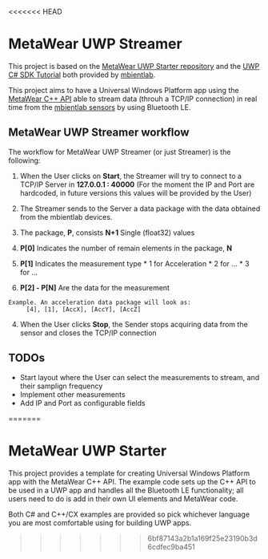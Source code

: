 <<<<<<< HEAD
# MetaWear UWP Streamer

This project is based on the [MetaWear UWP Starter repository](https://github.com/mbientlab/MetaWear-UwpStarter) and the [UWP C# SDK Tutorial](https://mbientlab.com/tutorial/uwp/cs/) both provided by [mbientlab](https://mbientlab.com/).

This project aims to have a Universal Windows Platform app using the [MetaWear C++ API](https://github.com/mbientlab/Metawear-CppAPI) able to stream data (throuh a TCP/IP connection) in real time from the [mbientlab sensors](https://mbientlab.com/sensors/) by using Bluetooth LE.

## MetaWear UWP Streamer workflow

The workflow for MetaWear UWP Streamer (or just Streamer) is the following:

1. When the User clicks on **Start**, the Streamer will try to connect to a TCP/IP Server in **127.0.0.1 : 40000** (For the moment the IP and Port are hardcoded, in future versions this values will be provided by the User)

2. The Streamer sends to the Server a data package with the data obtained from the mbientlab devices.

3. The package, **P**, consists **N+1** Single (float32) values

  1. **P[0]** Indicates the number of remain elements in the package, **N**
  2. **P[1]** Indicates the measurement type
    * 1 for Acceleration
    * 2 for ...
    * 3 for ...
  3. **P[2] - P[N]** Are the data for the measurement  

    Example. An acceleration data package will look as:
         [4], [1], [AccX], [AccY], [AccZ]

4. When the User clicks **Stop**, the Sender stops acquiring data from the sensor and closes the TCP/IP connection

## TODOs
* Start layout where the User can select the measurements to stream, and their samplign frequency
* Implement other measurements
* Add IP and Port as configurable fields

<!--
The commented section is the same as in [](https://github.com/mbientlab/MetaWear-UwpStarter)

# Usage ()
Further additions will mostly be added to the [DeviceSetup.xaml.cs](https://github.com/mbientlab/MetaWear-UwpStarter/blob/master/CS%20Template/DeviceSetup.xaml.cs)
file and the [DeviceSetup.xaml](https://github.com/mbientlab/MetaWear-UwpStarter/blob/master/CS%20Template/DeviceSetup.xaml)
layout file.  We will show how this is done by adding a switch that controls the LED using this app template.

## LED Switch
In the ``DeviceSetup.xaml`` layout file, we will add a toggle switch to turn on/off the LED.  

```xaml
<ToggleSwitch x:Name="ledSwitch" Header="LED" HorizontalAlignment="Stretch" Margin="10,10,10,0"
              VerticalAlignment="Top" Toggled="ledSwitch_Toggled"/>
```

In the ``DeviceSetup.xaml.cs`` file, implement the ``ledSwitch_Toggled`` function to turn on/off the LED.

```c#
private void ledSwitch_Toggled(object sender, RoutedEventArgs e) {
    if (ledSwitch.IsOn) {
        Led.Pattern pattern = new Led.Pattern();
        mbl_mw_led_load_preset_pattern(ref pattern, Led.PatternPreset.SOLID);
        mbl_mw_led_write_pattern(cppBoard, ref pattern, Led.Color.BLUE);
        mbl_mw_led_play(cppBoard);
    } else {
        mbl_mw_led_stop_and_clear(cppBoard);
    }
}
```

After making your code changes, load the app on your phone and use the switch to turn on/off the LED. -->
=======
# MetaWear UWP Starter
This project provides a template for creating Universal Windows Platform app with the MetaWear C++ API.  The example code sets up the 
C++ API to be used in a UWP app and handles all the Bluetooth LE functionality; all users need to do is add in their own UI elements 
and MetaWear code.

Both C# and C++/CX examples are provided so pick whichever language you are most comfortable using for building UWP apps.
>>>>>>> 6bf87143a2b1a169f25e23190b3d6cdfec9ba451

